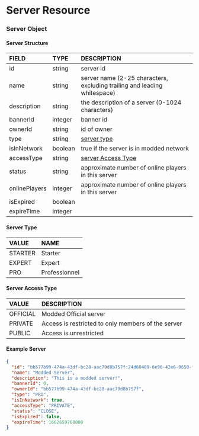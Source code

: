 # Server Resource

### Server Object

#### Server Structure

| FIELD                     | TYPE     | DESCRIPTION |
|:--------------------------|:---------|:------------|
| id                        | string   | server id   |
| name                      | string   | server name (2-25 characters, excluding trailing and leading whitespace) |
| description               | string   | the description of a server (0-1024 characters) |
| bannerId                  | integer  | banner id |
| ownerId                   | string   | id of owner |
| type                      | string   | [server type](#server-type) |
| isInNetwork               | boolean  | true if the server is in modded network |
| accessType                | string   | [server Access Type](#server-access-type) |
| status                    | string   | approximate number of online players in this server |
| onlinePlayers             | integer  | approximate number of online players in this server |
| isExpired                 | boolean  |  |
| expireTime                | integer  |  |

#### Server Type

| VALUE   | NAME          |
|:--------|:--------------|
| STARTER | Starter       |
| EXPERT  | Expert        |
| PRO     | Professionnel |

#### Server Access Type

| VALUE     | DESCRIPTION |
|:----------|:------------|
| OFFICIAL  | Modded Official server |
| PRIVATE   | Access is restricted to only members of the server |
| PUBLIC    | Access is unrestricted |

#### Example Server

```json
{
  "id": "bb577b99-474a-43df-bc28-aac79d8b757f:24d60409-6e96-42e6-9650-fec92a2a6986",
  "name": "Modded Server",
  "description": "This is a modded server!",
  "bannerId": 0,
  "ownerId": "bb577b99-474a-43df-bc28-aac79d8b757f",
  "type": "PRO",
  "isInNetwork": true,
  "accessType": "PRIVATE",
  "status": "CLOSE",
  "isExpired": false,
  "expireTime": 1662659768000
}
```
